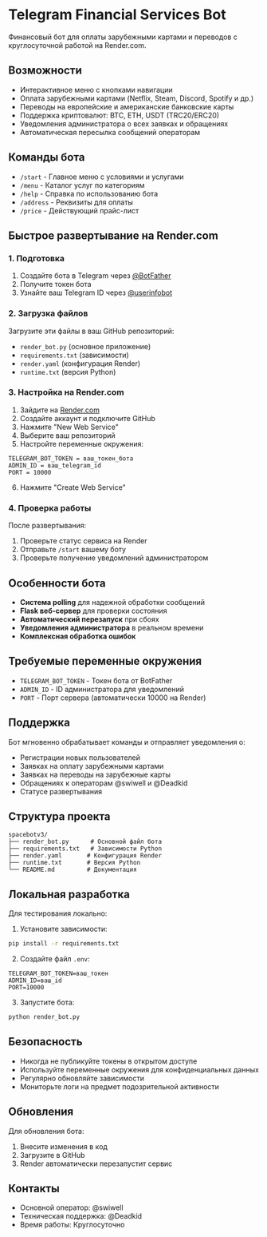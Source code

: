 # Telegram Financial Services Bot

Финансовый бот для оплаты зарубежными картами и переводов с круглосуточной работой на Render.com.

## Возможности

* Интерактивное меню с кнопками навигации
* Оплата зарубежными картами (Netflix, Steam, Discord, Spotify и др.)
* Переводы на европейские и американские банковские карты
* Поддержка криптовалют: BTC, ETH, USDT (TRC20/ERC20)
* Уведомления администратора о всех заявках и обращениях
* Автоматическая пересылка сообщений операторам

## Команды бота

* `/start` - Главное меню с условиями и услугами
* `/menu` - Каталог услуг по категориям
* `/help` - Справка по использованию бота
* `/address` - Реквизиты для оплаты
* `/price` - Действующий прайс-лист

## Быстрое развертывание на Render.com

### 1. Подготовка

1. Создайте бота в Telegram через [@BotFather](https://t.me/BotFather)
2. Получите токен бота
3. Узнайте ваш Telegram ID через [@userinfobot](https://t.me/userinfobot)

### 2. Загрузка файлов

Загрузите эти файлы в ваш GitHub репозиторий:
* `render_bot.py` (основное приложение)
* `requirements.txt` (зависимости)
* `render.yaml` (конфигурация Render)
* `runtime.txt` (версия Python)

### 3. Настройка на Render.com

1. Зайдите на [Render.com](https://render.com)
2. Создайте аккаунт и подключите GitHub
3. Нажмите "New Web Service"
4. Выберите ваш репозиторий
5. Настройте переменные окружения:

```
TELEGRAM_BOT_TOKEN = ваш_токен_бота
ADMIN_ID = ваш_telegram_id
PORT = 10000
```

6. Нажмите "Create Web Service"

### 4. Проверка работы

После развертывания:
1. Проверьте статус сервиса на Render
2. Отправьте `/start` вашему боту
3. Проверьте получение уведомлений администратором

## Особенности бота

* **Система polling** для надежной обработки сообщений
* **Flask веб-сервер** для проверки состояния
* **Автоматический перезапуск** при сбоях
* **Уведомления администратора** в реальном времени
* **Комплексная обработка ошибок**

## Требуемые переменные окружения

* `TELEGRAM_BOT_TOKEN` - Токен бота от BotFather
* `ADMIN_ID` - ID администратора для уведомлений
* `PORT` - Порт сервера (автоматически 10000 на Render)

## Поддержка

Бот мгновенно обрабатывает команды и отправляет уведомления о:

* Регистрации новых пользователей
* Заявках на оплату зарубежными картами
* Заявках на переводы на зарубежные карты
* Обращениях к операторам @swiwell и @Deadkid
* Статусе развертывания

## Структура проекта

```
spacebotv3/
├── render_bot.py      # Основной файл бота
├── requirements.txt   # Зависимости Python
├── render.yaml       # Конфигурация Render
├── runtime.txt       # Версия Python
└── README.md         # Документация
```

## Локальная разработка

Для тестирования локально:

1. Установите зависимости:
```bash
pip install -r requirements.txt
```

2. Создайте файл `.env`:
```
TELEGRAM_BOT_TOKEN=ваш_токен
ADMIN_ID=ваш_id
PORT=10000
```

3. Запустите бота:
```bash
python render_bot.py
```

## Безопасность

* Никогда не публикуйте токены в открытом доступе
* Используйте переменные окружения для конфиденциальных данных
* Регулярно обновляйте зависимости
* Мониторьте логи на предмет подозрительной активности

## Обновления

Для обновления бота:
1. Внесите изменения в код
2. Загрузите в GitHub
3. Render автоматически перезапустит сервис

## Контакты

* Основной оператор: @swiwell
* Техническая поддержка: @Deadkid
* Время работы: Круглосуточно
